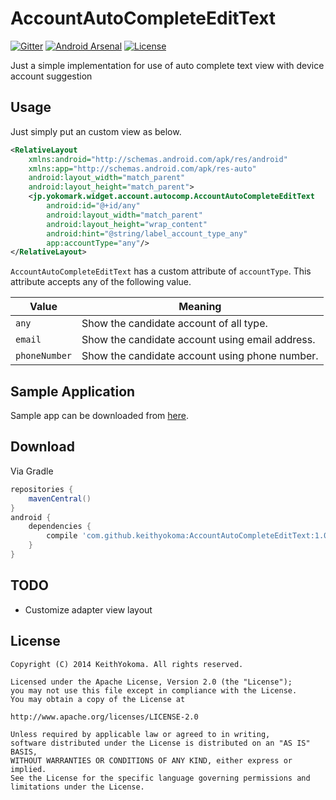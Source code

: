 # AccountAutoCompleteEditText

[![Gitter](http://img.shields.io/badge/Gitter-Join%20Chat-brightgreen.svg?style=flat)](https://gitter.im/KeithYokoma/AccountAutoCompleteEditText?utm_source=badge&utm_medium=badge&utm_campaign=pr-badge&utm_content=badge)
[![Android Arsenal](https://img.shields.io/badge/Android%20Arsenal-AccountAutoCompleteEditText-brightgreen.svg?style=flat)](https://android-arsenal.com/details/1/1232)
[![License](http://img.shields.io/badge/License-Apache%202-brightgreen.svg?style=flat)](https://github.com/KeithYokoma/Fit/blob/master/LICENSE.md)

Just a simple implementation for use of auto complete text view with device account suggestion

## Usage

Just simply put an custom view as below.

```xml
<RelativeLayout
    xmlns:android="http://schemas.android.com/apk/res/android"
    xmlns:app="http://schemas.android.com/apk/res-auto"
    android:layout_width="match_parent"
    android:layout_height="match_parent">
    <jp.yokomark.widget.account.autocomp.AccountAutoCompleteEditText
        android:id="@+id/any"
        android:layout_width="match_parent"
        android:layout_height="wrap_content"
        android:hint="@string/label_account_type_any"
        app:accountType="any"/>
</RelativeLayout>
```

`AccountAutoCompleteEditText` has a custom attribute of `accountType`.
This attribute accepts any of the  following value.

| Value | Meaning |
|-------|---------|
| `any` | Show the candidate account of all type. |
| `email` | Show the candidate account using email address. |
| `phoneNumber` | Show the candidate account using phone number. |

## Sample Application

Sample app can be downloaded from [here](https://deploygate.com/distributions/7ac40a3232ff1fb7afceb7c527d6667d11f840ff).

## Download

Via Gradle

```groovy
repositories {
    mavenCentral()
}
android {
    dependencies {
        compile 'com.github.keithyokoma:AccountAutoCompleteEditText:1.0.0'
    }
}
```

## TODO

- Customize adapter view layout

## License

```
Copyright (C) 2014 KeithYokoma. All rights reserved.

Licensed under the Apache License, Version 2.0 (the "License");
you may not use this file except in compliance with the License.
You may obtain a copy of the License at

http://www.apache.org/licenses/LICENSE-2.0

Unless required by applicable law or agreed to in writing,
software distributed under the License is distributed on an "AS IS" BASIS,
WITHOUT WARRANTIES OR CONDITIONS OF ANY KIND, either express or implied.
See the License for the specific language governing permissions and
limitations under the License.
```

